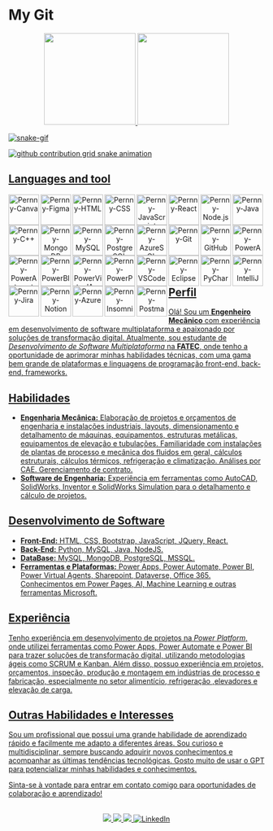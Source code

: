 # My Git

<div align="center">
  <a href="[https://github.com/PernnyDev](https://github.com/PernnyDev)">
  <img height="180em" src="https://github-profile-summary-cards.vercel.app/api/cards/stats?username=PernnyDev&theme=radical"/>
  <img height="180em" src="https://github-profile-summary-cards.vercel.app/api/cards/repos-per-language?username=PernnyDev&theme=radical"/>
</div>

![snake-gif](https://github.com/PernnyDev/PernnyDev/blob/output/github-contribution-grid-snake.svg)

<picture>
  <source media="(prefers-color-scheme: dark)" srcset="https://raw.githubusercontent.com/PernnyDev/PernnyDev/output/github-contribution-grid-snake-dark.svg">
  <source media="(prefers-color-scheme: light)" srcset="https://raw.githubusercontent.com/PernnyDev/PernnyDev/output/github-contribution-grid-snake.svg">
  <img alt="github contribution grid snake animation" src="https://raw.githubusercontent.com/PernnyDev/PernnyDev/output/github-contribution-grid-snake.svg">
</picture>

## Languages and tool

<div align="center">

  
<!-- Prototypes -->
<img align="left" alt="Pernny-Canva" height="60" width="60" src="https://cdn.jsdelivr.net/gh/devicons/devicon/icons/canva/canva-original.svg">
<img align="left" alt="Pernny-Figma" height="60" width="60" src="https://cdn.jsdelivr.net/gh/devicons/devicon@latest/icons/figma/figma-original.svg" />

<!-- Frontend -->
<img align="left" alt="Pernny-HTML" height="60" width="60" src="https://cdn.jsdelivr.net/gh/devicons/devicon/icons/html5/html5-original-wordmark.svg">
<img align="left" alt="Pernny-CSS" height="60" width="60" src="https://cdn.jsdelivr.net/gh/devicons/devicon/icons/css3/css3-original-wordmark.svg">
<img align="left" alt="Pernny-JavaScript" height="60" width="60" src="https://cdn.jsdelivr.net/gh/devicons/devicon/icons/javascript/javascript-original.svg">
<img align="left" alt="Pernny-React" height="60" width="60" src="https://cdn.jsdelivr.net/gh/devicons/devicon/icons/react/react-original-wordmark.svg">

<!-- Backend -->
<img align="left" alt="Pernny-Node.js" height="60" width="60" src="https://cdn.jsdelivr.net/gh/devicons/devicon/icons/nodejs/nodejs-original-wordmark.svg">
<img align="left" alt="Pernny-Java" height="60" width="60" src="https://cdn.jsdelivr.net/gh/devicons/devicon/icons/java/java-original-wordmark.svg" />
<img align="left" alt="Pernny-C++" height="60" width="60"src="https://cdn.jsdelivr.net/gh/devicons/devicon/icons/cplusplus/cplusplus-original.svg" />

<!-- Databases -->
<img align="left" alt="Pernny-MongoDB" height="60" width="60" src="https://cdn.jsdelivr.net/gh/devicons/devicon/icons/mongodb/mongodb-original-wordmark.svg">
<img align="left" alt="Pernny-MySQL" height="60" width="60" src="https://cdn.jsdelivr.net/gh/devicons/devicon/icons/mysql/mysql-original-wordmark.svg">
<img align="left" alt="Pernny-PostgreSQL" height="60" width="60" src="https://cdn.jsdelivr.net/gh/devicons/devicon/icons/postgresql/postgresql-original-wordmark.svg"> 
<img align="left" alt="Pernny-AzureSQL" height="60" width="60" src="https://cdn.jsdelivr.net/gh/devicons/devicon/icons/azuresqldatabase/azuresqldatabase-original.svg" />

<!-- Version Control / Repositories -->
<img align="left" alt="Pernny-Git" height="60" width="60" src="https://cdn.jsdelivr.net/gh/devicons/devicon/icons/git/git-original-wordmark.svg">
<img align="left" alt="Pernny-GitHub" height="60" width="60" src="https://cdn.jsdelivr.net/gh/devicons/devicon/icons/github/github-original-wordmark.svg">

<!-- Low/No-Code -->
<img align="left" alt="Pernny-PowerApps" height="60" width="60" src="https://powerbi.microsoft.com/pictures/application-logos/svg/powerapps.svg">
<img align="left" alt="Pernny-PowerAutomate" height="60" width="60" src="https://powerbi.microsoft.com/pictures/application-logos/svg/powerautomate.svg">
<img align="left" alt="Pernny-PowerBI" height="60" width="60" src="https://powerapps.microsoft.com/images/application-logos/svg/powerbi.svg">
<img align="left" alt="Pernny-PowerVirtualAgents" height="60" width="60" src="https://powerbi.microsoft.com/pictures/application-logos/svg/powervirtualagents.svg">
<img align="left" alt="Pernny-PowerPages" height="60" width="60" src="https://powerbi.microsoft.com/pictures/application-logos/svg/powerpages.svg">

<!-- IDEs and Code Editors -->
<img align="left" alt="Pernny-VSCode" height="60" width="60" src="https://cdn.jsdelivr.net/gh/devicons/devicon/icons/vscode/vscode-original-wordmark.svg">
<img align="left" alt="Pernny-Eclipse" height="60" width="60" src="https://cdn.jsdelivr.net/gh/devicons/devicon/icons/eclipse/eclipse-original-wordmark.svg">
<img align="left" alt="Pernny-PyCharm" height="60" width="60" src="https://cdn.jsdelivr.net/gh/devicons/devicon/icons/pycharm/pycharm-original.svg">
<img align="left" alt="Pernny-IntelliJ" height="60" width="60" src="https://cdn.jsdelivr.net/gh/devicons/devicon/icons/intellij/intellij-original.svg">

<!-- Project Management -->
<img align="left" alt="Pernny-Jira" height="60" width="60" src="https://cdn.jsdelivr.net/gh/devicons/devicon/icons/jira/jira-original-wordmark.svg">
<img align="left" alt="Pernny-Notion" height="60" width="60" src="https://cdn.jsdelivr.net/gh/devicons/devicon/icons/notion/notion-original.svg">

<!-- Other Tools -->
<img align="left" alt="Pernny-Azure" height="60" width="60" src="https://cdn.jsdelivr.net/gh/devicons/devicon/icons/azure/azure-original.svg">
<img align="left" alt="Pernny-Insomnia" height="60" width="60" src="https://cdn.jsdelivr.net/gh/devicons/devicon/icons/insomnia/insomnia-original.svg">  
<img align="left" alt="Pernny-Postman" height="60" width="60" src="https://cdn.jsdelivr.net/gh/devicons/devicon/icons/postman/postman-original.svg" />

                          

</div>

<h2>Perfil</h2>

<p>Olá! Sou um <strong>Engenheiro Mecânico</strong> com experiência em desenvolvimento de software multiplataforma e apaixonado por soluções de transformação digital. Atualmente, sou estudante de <em>Desenvolvimento de Software Multiplataforma</em> na <strong>FATEC</strong>, onde tenho a oportunidade de aprimorar minhas habilidades técnicas, com uma gama bem grande de plataformas e linguagens de programação front-end, back-end, frameworks.</p>

<h2>Habilidades</h2>

<ul>
  <li><strong>Engenharia Mecânica:</strong> Elaboração de projetos e orçamentos de engenharia e instalações industriais, layouts, dimensionamento e detalhamento de máquinas, equipamentos, estruturas metálicas, equipamentos de elevação e tubulações. Familiaridade com instalações de plantas de processo e mecânica dos fluidos em geral, cálculos estruturais, cálculos térmicos, refrigeração e climatização. Análises por CAE. Gerenciamento de contrato.</li>
  <li><strong>Software de Engenharia:</strong> Experiência em ferramentas como AutoCAD, SolidWorks, Inventor e SolidWorks Simulation para o detalhamento e cálculo de projetos.</li>
</ul>

<h2>Desenvolvimento de Software</h2>

<ul>
  <li><strong>Front-End:</strong> HTML, CSS, Bootstrap, JavaScript, JQuery, React.</li>
  <li><strong>Back-End:</strong> Python, MySQL, Java, NodeJS.</li>
  <li><strong>DataBase:</strong> MySQL, MongoDB, PostgreSQL, MSSQL.</li>
  <li><strong>Ferramentas e Plataformas:</strong> Power Apps, Power Automate, Power BI, Power Virtual Agents, Sharepoint, Dataverse, Office 365. Conhecimentos em Power Pages, AI, Machine Learning e outras ferramentas Microsoft.</li>
</ul>

<h2>Experiência</h2>

<p>Tenho experiência em desenvolvimento de projetos na <em>Power Platform</em>, onde utilizei ferramentas como Power Apps, Power Automate e Power BI para trazer soluções de transformação digital, utilizando metodologias ágeis como SCRUM e Kanban. Além disso, possuo experiência em projetos, orçamentos, inspeção, produção e montagem em indústrias de processo e fabricação, especialmente no setor alimentício, refrigeração ,elevadores e elevação de carga.</p>

<h2>Outras Habilidades e Interesses</h2>

<p>Sou um profissional que possui uma grande habilidade de aprendizado rápido e facilmente me adapto a diferentes áreas. Sou curioso e multidisciplinar, sempre buscando adquirir novos conhecimentos e acompanhar as últimas tendências tecnológicas. Gosto muito de usar o GPT para potencializar minhas habilidades e conhecimentos.</p>

<p>Sinta-se à vontade para entrar em contato comigo para oportunidades de colaboração e aprendizado! </p>
<div align="center">
  <br>
  <a href="https://contate.me/pernnydev">
   <img src="https://img.shields.io/badge/WhatsApp-25D366?style=for-the-badge&logo=whatsapp&logoColor=white" target="_blank">
  </a>
  <a href="https://discord.gg/pfReNYrF">
   <img src="https://img.shields.io/badge/Discord-7289DA?style=for-the-badge&logo=discord&logoColor=white" target="_blank">
  </a>
  <a href="mailto:vinicius_eng_mec@outlook.com">
   <img src="https://img.shields.io/badge/Microsoft_Outlook-0078D4?style=for-the-badge&logo=microsoft-outlook&logoColor=white" target="_blank">
  </a>
  <a href="https://www.linkedin.com/in/vin%C3%ADcius-nascimento-ribeiro-57a29b136/">
    <img src="https://img.shields.io/badge/LinkedIn-0077B5?style=for-the-badge&logo=linkedin&logoColor=white" alt="LinkedIn">
  </a>
</div>






